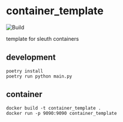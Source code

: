 # container_template
![Build](https://github.com/Sleuth-Capital/template_container/workflows/Build/badge.svg)

template for sleuth containers
## development
````
poetry install
poetry run python main.py
````
## container
````
docker build -t container_template .
docker run -p 9090:9090 container_template
````